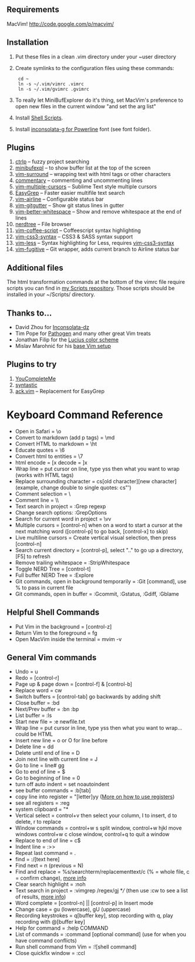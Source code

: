 ## Requirements
MacVim! http://code.google.com/p/macvim/

## Installation
1. Put these files in a clean .vim directory under your ~user directory
2. Create symlinks to the configuration files using these commands:

		cd ~
		ln -s ~/.vim/vimrc .vimrc
		ln -s ~/.vim/gvimrc .gvimrc

3. To really let MiniBufExplorer do it's thing, set MacVim's preference to open new files in the current window "and set the arg list"
4. Install [Shell Scripts](https://github.com/ChrisLTD/shell_scripts).
5. Install [inconsolata-g for Powerline](https://github.com/Lokaltog/powerline-fonts/tree/master/Inconsolata-g) font (see font folder).

## Plugins
1. [ctrlp](http://kien.github.com/ctrlp.vim/) – fuzzy project searching
2. [minibufexpl](http://www.vim.org/scripts/script.php?script_id=159) – to show buffer list at the top of the screen
3. [vim-surround](https://github.com/tpope/vim-surround) – wrapping text with html tags or other characters
4. [commentary](https://github.com/tpope/vim-commentary) – commenting and uncommenting lines
5. [vim-multiple-cursors](https://github.com/terryma/vim-multiple-cursors) – Sublime Text style multiple cursors
6. [EasyGrep](https://github.com/vim-scripts/EasyGrep) – Faster easier multifile text search
7. [vim-airline](https://github.com/bling/vim-airline) – Configurable status bar
8. [vim-gitgutter](https://github.com/airblade/vim-gitgutter) – Show git status lines in gutter
9. [vim-better-whitespace](https://github.com/ntpeters/vim-better-whitespace) – Show and remove whitespace at the end of lines
10. [nerdtree](https://github.com/scrooloose/nerdtree) – File browser
11. [vim-coffee-script](https://github.com/kchmck/vim-coffee-script) – Coffeescript syntax highlighting
12. [vim-css3-syntax](https://github.com/hail2u/vim-css3-syntax) – CSS3 & SASS syntax support
13. [vim-less](https://github.com/genoma/vim-less) – Syntax highlighting for Less, requires [vim-css3-syntax](https://github.com/hail2u/vim-css3-syntax)
14. [vim-fugitive](https://github.com/tpope/vim-fugitive) – Git wrapper, adds current branch to Airline status bar

## Additional files
The html transformation commands at the bottom of the vimrc file require scripts you can find in [my Scripts repository](http://github.com/ChrisLTD/shell_scripts). Those scripts should be installed in your ~/Scripts/ directory.

## Thanks to...
* David Zhou for [Inconsolata-dz](http://nodnod.net/2009/feb/12/adding-straight-single-and-double-quotes-inconsola/)
* Tim Pope for [Pathogen](https://github.com/tpope/vim-pathogen) and many other great Vim treats
* Jonathan Filip for the [Lucius color scheme](http://www.vim.org/scripts/script.php?script_id=2536)
* Mislav Marohnić for his [base Vim setup](http://mislav.uniqpath.com/2011/12/vim-revisited/)

## Plugins to try
1. [YouCompleteMe](https://github.com/Valloric/YouCompleteMe)
2. [syntastic](https://github.com/scrooloose/syntastic)
3. [ack.vim](https://github.com/mileszs/ack.vim) – Replacement for EasyGrep

# Keyboard Command Reference

* Open in Safari = \o
* Convert to markdown (add p tags) = \md
* Convert HTML to markdown = \ht
* Educate quotes = \6
* Convert html to entities = \7
* html encode = [x decode = ]x
* Wrap line = put cursor on line, type yss then what you want to wrap (works with HTML tags)
* Replace surrounding character = cs[old character][new character] (example, change double to single quotes: cs"')
* Comment selection = \\
* Comment line = \\\
* Text search in project = :Grep regexp
* Change search options: :GrepOptions
* Search for current word in project = \vv
* Multiple cursors = [control-n] when on a word to start a cursor at the next matching word ([control-p] to go back, [control-x] to skip)
* Live multiline cursors = Create vertical visual selection, then press [control-n]
* Search current directory = [control-p], select ".." to go up a directory, [F5] to refresh
* Remove trailing whitespace = :StripWhitespace
* Toggle NERD Tree = [control-t]
* Full buffer NERD Tree = :Explore
* Git commands, open in background temporarily = :Git [command], use % to pass in current file
* Git commands, open in buffer = :Gcommit, :Gstatus, :Gdiff, :Gblame

## Helpful Shell Commands

* Put Vim in the background = [control-z]
* Return Vim to the foreground = fg
* Open MacVim inside the terminal = mvim -v

## General Vim commands

* Undo = u
* Redo = [control-r]
* Page up & page down = [control-f] & [control-b]
* Replace word = cw
* Switch buffers = [control-tab] go backwards by adding shift
* Close buffer = :bd
* Next/Prev buffer = :bn :bp
* List buffer = :ls
* Start new file = :e newfile.txt
* Wrap line = put cursor in line, type yss then what you want to wrap... could be HTML
* Insert new line = o or O for line before
* Delete line = dd
* Delete until end of line = D
* Join next line with current line = J
* Go to line = line# gg
* Go to end of line = $
* Go to beginning of line = 0
* turn off auto indent = set noautoindent
* see buffer commands = :b[tab]
* copy line into register = "[letter]yy ([More on how to use registers](http://bit.ly/qTK4yi))
* see all registers = :reg
* system clipboard = "*
* Vertical select = control+v then select your column, I to insert, d to delete, r to replace
* Window commands = control+w s split window, control+w hjkl move windows control+w c close window, control+q to quit a window
* Replace to end of line = c$
* Indent line = :>>
* Repeat last command = .
* find = :/[text here]
* Find next = n (previous = N)
* Find and replace = %s/searchterm/replacementtext/c (% = whole file, c = confirm change), [more info](http://vim.wikia.com/wiki/Search_and_replace)
* Clear search highlight = :noh
* Text search in project = :vimgrep /regex/gj **/* (then use :cw to see a list of results, [more info](http://vimcasts.org/episodes/search-multiple-files-with-vimgrep/))
* Word complete = [control-n] || [control-p] in Insert mode
* Change case = gu (lowercase), gU (uppercase)
* Recording keystrokes = q[buffer key], stop recording with q, play recording with @[buffer key]
* Help for command = :help COMMAND
* List of commands = :command [optional command] (use for when you have command conflicts)
* Run shell command from Vim = :![shell command]
* Close quickfix window = :ccl
